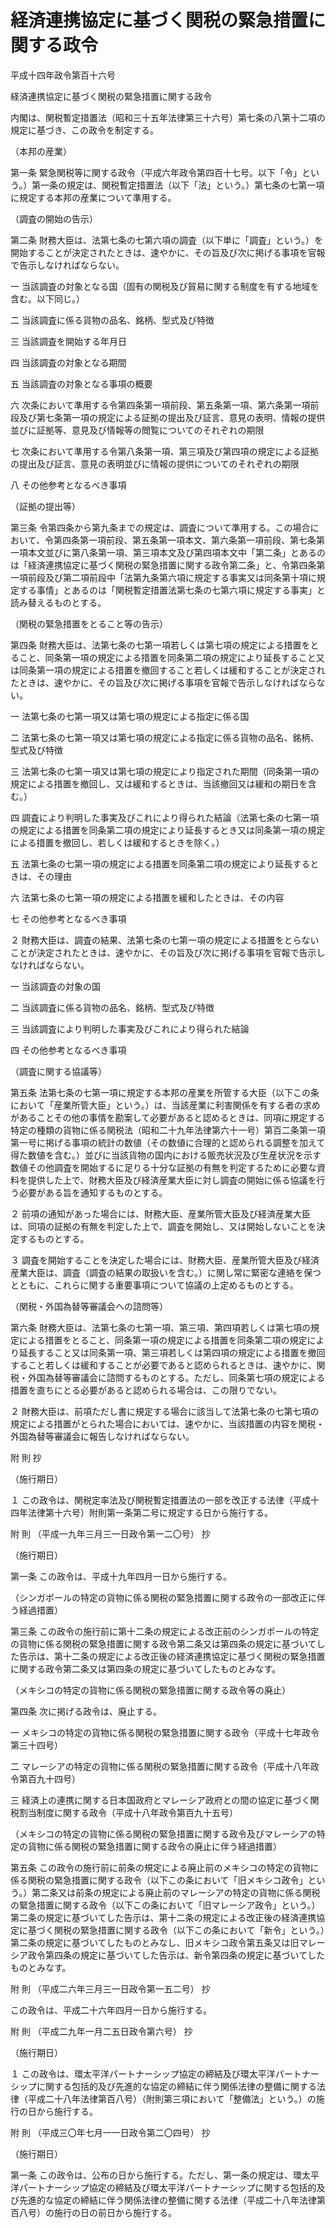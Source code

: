# 経済連携協定に基づく関税の緊急措置に関する政令

平成十四年政令第百十六号

経済連携協定に基づく関税の緊急措置に関する政令

内閣は、関税暫定措置法（昭和三十五年法律第三十六号）第七条の八第十二項の規定に基づき、この政令を制定する。

（本邦の産業）

第一条 緊急関税等に関する政令（平成六年政令第四百十七号。以下「令」という。）第一条の規定は、関税暫定措置法（以下「法」という。）第七条の七第一項に規定する本邦の産業について準用する。

（調査の開始の告示）

第二条 財務大臣は、法第七条の七第六項の調査（以下単に「調査」という。）を開始することが決定されたときは、速やかに、その旨及び次に掲げる事項を官報で告示しなければならない。

一 当該調査の対象となる国（固有の関税及び貿易に関する制度を有する地域を含む。以下同じ。）

二 当該調査に係る貨物の品名、銘柄、型式及び特徴

三 当該調査を開始する年月日

四 当該調査の対象となる期間

五 当該調査の対象となる事項の概要

六 次条において準用する令第四条第一項前段、第五条第一項、第六条第一項前段及び第七条第一項の規定による証拠の提出及び証言、意見の表明、情報の提供並びに証拠等、意見及び情報等の閲覧についてのそれぞれの期限

七 次条において準用する令第八条第一項、第三項及び第四項の規定による証拠の提出及び証言、意見の表明並びに情報の提供についてのそれぞれの期限

八 その他参考となるべき事項

（証拠の提出等）

第三条 令第四条から第九条までの規定は、調査について準用する。この場合において、令第四条第一項前段、第五条第一項本文、第六条第一項前段、第七条第一項本文並びに第八条第一項、第三項本文及び第四項本文中「第二条」とあるのは「経済連携協定に基づく関税の緊急措置に関する政令第二条」と、令第四条第一項前段及び第二項前段中「法第九条第六項に規定する事実又は同条第十項に規定する事情」とあるのは「関税暫定措置法第七条の七第六項に規定する事実」と読み替えるものとする。

（関税の緊急措置をとること等の告示）

第四条 財務大臣は、法第七条の七第一項若しくは第七項の規定による措置をとること、同条第一項の規定による措置を同条第二項の規定により延長すること又は同条第一項の規定による措置を撤回すること若しくは緩和することが決定されたときは、速やかに、その旨及び次に掲げる事項を官報で告示しなければならない。

一 法第七条の七第一項又は第七項の規定による指定に係る国

二 法第七条の七第一項又は第七項の規定による指定に係る貨物の品名、銘柄、型式及び特徴

三 法第七条の七第一項又は第七項の規定により指定された期間（同条第一項の規定による措置を撤回し、又は緩和するときは、当該撤回又は緩和の期日を含む。）

四 調査により判明した事実及びこれにより得られた結論（法第七条の七第一項の規定による措置を同条第二項の規定により延長するとき又は同条第一項の規定による措置を撤回し、若しくは緩和するときを除く。）

五 法第七条の七第一項の規定による措置を同条第二項の規定により延長するときは、その理由

六 法第七条の七第一項の規定による措置を緩和したときは、その内容

七 その他参考となるべき事項

２ 財務大臣は、調査の結果、法第七条の七第一項の規定による措置をとらないことが決定されたときは、速やかに、その旨及び次に掲げる事項を官報で告示しなければならない。

一 当該調査の対象の国

二 当該調査に係る貨物の品名、銘柄、型式及び特徴

三 当該調査により判明した事実及びこれにより得られた結論

四 その他参考となるべき事項

（調査に関する協議等）

第五条 法第七条の七第一項に規定する本邦の産業を所管する大臣（以下この条において「産業所管大臣」という。）は、当該産業に利害関係を有する者の求めがあることその他の事情を勘案して必要があると認めるときは、同項に規定する特定の種類の貨物に係る関税法（昭和二十九年法律第六十一号）第百二条第一項第一号に掲げる事項の統計の数値（その数値に合理的と認められる調整を加えて得た数値を含む。）並びに当該貨物の国内における販売状況及び生産状況を示す数値その他調査を開始するに足りる十分な証拠の有無を判定するために必要な資料を提供した上で、財務大臣及び経済産業大臣に対し調査の開始に係る協議を行う必要がある旨を通知するものとする。

２ 前項の通知があった場合には、財務大臣、産業所管大臣及び経済産業大臣は、同項の証拠の有無を判定した上で、調査を開始し、又は開始しないことを決定するものとする。

３ 調査を開始することを決定した場合には、財務大臣、産業所管大臣及び経済産業大臣は、調査（調査の結果の取扱いを含む。）に関し常に緊密な連絡を保つとともに、これらに関する重要事項について協議の上定めるものとする。

（関税・外国為替等審議会への諮問等）

第六条 財務大臣は、法第七条の七第一項、第三項、第四項若しくは第七項の規定による措置をとること、同条第一項の規定による措置を同条第二項の規定により延長すること又は同条第一項、第三項若しくは第四項の規定による措置を撤回すること若しくは緩和することが必要であると認められるときは、速やかに、関税・外国為替等審議会に諮問するものとする。ただし、同条第七項の規定による措置を直ちにとる必要があると認められる場合は、この限りでない。

２ 財務大臣は、前項ただし書に規定する場合に該当して法第七条の七第七項の規定による措置がとられた場合においては、速やかに、当該措置の内容を関税・外国為替等審議会に報告しなければならない。

附 則 抄

（施行期日）

１ この政令は、関税定率法及び関税暫定措置法の一部を改正する法律（平成十四年法律第十六号）附則第一条第二号に規定する日から施行する。

附 則 （平成一九年三月三一日政令第一二〇号） 抄

（施行期日）

第一条 この政令は、平成十九年四月一日から施行する。

（シンガポールの特定の貨物に係る関税の緊急措置に関する政令の一部改正に伴う経過措置）

第三条 この政令の施行前に第十二条の規定による改正前のシンガポールの特定の貨物に係る関税の緊急措置に関する政令第二条又は第四条の規定に基づいてした告示は、第十二条の規定による改正後の経済連携協定に基づく関税の緊急措置に関する政令第二条又は第四条の規定に基づいてしたものとみなす。

（メキシコの特定の貨物に係る関税の緊急措置に関する政令等の廃止）

第四条 次に掲げる政令は、廃止する。

一 メキシコの特定の貨物に係る関税の緊急措置に関する政令（平成十七年政令第三十四号）

二 マレーシアの特定の貨物に係る関税の緊急措置に関する政令（平成十八年政令第百九十四号）

三 経済上の連携に関する日本国政府とマレーシア政府との間の協定に基づく関税割当制度に関する政令（平成十八年政令第百九十五号）

（メキシコの特定の貨物に係る関税の緊急措置に関する政令及びマレーシアの特定の貨物に係る関税の緊急措置に関する政令の廃止に伴う経過措置）

第五条 この政令の施行前に前条の規定による廃止前のメキシコの特定の貨物に係る関税の緊急措置に関する政令（以下この条において「旧メキシコ政令」という。）第二条又は前条の規定による廃止前のマレーシアの特定の貨物に係る関税の緊急措置に関する政令（以下この条において「旧マレーシア政令」という。）第二条の規定に基づいてした告示は、第十二条の規定による改正後の経済連携協定に基づく関税の緊急措置に関する政令（以下この条において「新令」という。）第二条の規定に基づいてしたものとみなし、旧メキシコ政令第五条又は旧マレーシア政令第四条の規定に基づいてした告示は、新令第四条の規定に基づいてしたものとみなす。

附 則 （平成二六年三月三一日政令第一五二号） 抄

この政令は、平成二十六年四月一日から施行する。

附 則 （平成二九年一月二五日政令第六号） 抄

（施行期日）

１ この政令は、環太平洋パートナーシップ協定の締結及び環太平洋パートナーシップに関する包括的及び先進的な協定の締結に伴う関係法律の整備に関する法律（平成二十八年法律第百八号）（附則第三項において「整備法」という。）の施行の日から施行する。

附 則 （平成三〇年七月一一日政令第二〇四号） 抄

（施行期日）

第一条 この政令は、公布の日から施行する。ただし、第一条の規定は、環太平洋パートナーシップ協定の締結及び環太平洋パートナーシップに関する包括的及び先進的な協定の締結に伴う関係法律の整備に関する法律（平成二十八年法律第百八号）の施行の日の前日から施行する。
